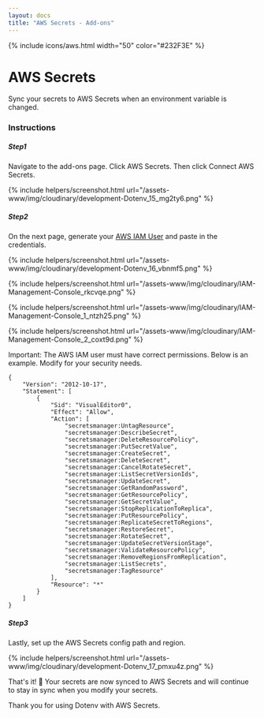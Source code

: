 ```yaml
---
layout: docs
title: "AWS Secrets - Add-ons"
---
```


{% include icons/aws.html width="50" color="#232F3E" %}

# AWS Secrets

Sync your secrets to AWS Secrets when an environment variable is changed.

### Instructions

##### Step1

Navigate to the add-ons page. Click AWS Secrets. Then click Connect AWS Secrets.

{% include helpers/screenshot.html url="/assets-www/img/cloudinary/development-Dotenv_15_mg2ty6.png" %}

##### Step2

On the next page, generate your [AWS IAM User](https://us-east-1.console.aws.amazon.com/iamv2/home#/users) and paste in the credentials.

{% include helpers/screenshot.html url="/assets-www/img/cloudinary/development-Dotenv_16_vbnmf5.png" %}

{% include helpers/screenshot.html url="/assets-www/img/cloudinary/IAM-Management-Console_rkcvqe.png" %}

{% include helpers/screenshot.html url="/assets-www/img/cloudinary/IAM-Management-Console_1_ntzh25.png" %}

{% include helpers/screenshot.html url="/assets-www/img/cloudinary/IAM-Management-Console_2_coxt9d.png" %}

Important: The AWS IAM user must have correct permissions. Below is an example. Modify for your security needs.

```
{
    "Version": "2012-10-17",
    "Statement": [
        {
            "Sid": "VisualEditor0",
            "Effect": "Allow",
            "Action": [
                "secretsmanager:UntagResource",
                "secretsmanager:DescribeSecret",
                "secretsmanager:DeleteResourcePolicy",
                "secretsmanager:PutSecretValue",
                "secretsmanager:CreateSecret",
                "secretsmanager:DeleteSecret",
                "secretsmanager:CancelRotateSecret",
                "secretsmanager:ListSecretVersionIds",
                "secretsmanager:UpdateSecret",
                "secretsmanager:GetRandomPassword",
                "secretsmanager:GetResourcePolicy",
                "secretsmanager:GetSecretValue",
                "secretsmanager:StopReplicationToReplica",
                "secretsmanager:PutResourcePolicy",
                "secretsmanager:ReplicateSecretToRegions",
                "secretsmanager:RestoreSecret",
                "secretsmanager:RotateSecret",
                "secretsmanager:UpdateSecretVersionStage",
                "secretsmanager:ValidateResourcePolicy",
                "secretsmanager:RemoveRegionsFromReplication",
                "secretsmanager:ListSecrets",
                "secretsmanager:TagResource"
            ],
            "Resource": "*"
        }
    ]
}
```

##### Step3

Lastly, set up the AWS Secrets config path and region.

{% include helpers/screenshot.html url="/assets-www/img/cloudinary/development-Dotenv_17_pmxu4z.png" %}

That's it! 🎉 Your secrets are now synced to AWS Secrets and will continue to stay in sync when you modify your secrets.

Thank you for using Dotenv with AWS Secrets.
